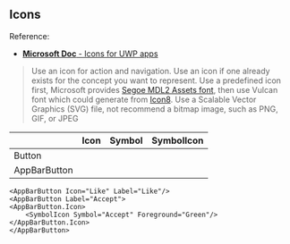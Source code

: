﻿
## Icons

Reference:
- [**Microsoft Doc** - Icons for UWP apps](https://docs.microsoft.com/en-us/windows/uwp/design/style/icons)

> Use an icon for action and navigation.
> Use an icon if one already exists for the concept you want to represent.
> Use a predefined icon first, Microsoft provides [Segoe MDL2 Assets font](https://docs.microsoft.com/en-us/windows/uwp/design/style/segoe-ui-symbol-font), then use Vulcan font which could generate from [Icon8](https://icons8.com/).
> Use a Scalable Vector Graphics (SVG) file, not recommend a bitmap image, such as PNG, GIF, or JPEG

|				|Icon|Symbol|SymbolIcon|
|---------------|--|--|--|
| Button 		|  | |
| AppBarButton  |  | |


    <AppBarButton Icon="Like" Label="Like"/>
    <AppBarButton Label="Accept">
    <AppBarButton.Icon>
        <SymbolIcon Symbol="Accept" Foreground="Green"/>
    </AppBarButton.Icon>
    </AppBarButton>





